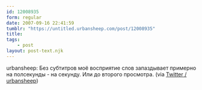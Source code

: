 ```yaml
---
id: 12008935
form: regular
date: 2007-09-16 22:41:59
tumblr: "https://untitled.urbansheep.com/post/12008935"
title:
tags:
    - post
layout: post-text.njk
---
```


<p>urbansheep: Без субтитров моё восприятие слов запаздывает примерно на полсекунды - на секунду. Или до второго просмотра. (via <a href="http://twitter.com/urbansheep/statuses/272764782">Twitter / urbansheep</a>)</p>

